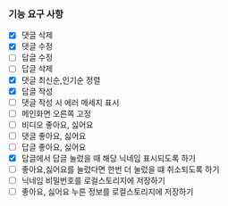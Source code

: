 ### 기능 요구 사항

- [x] 댓글 삭제
- [x] 댓글 수정
- [ ] 답글 수정
- [ ] 답글 삭제
- [x] 댓글 최신순,인기순 정렬
- [x] 답글 작성
- [ ] 댓글 작성 시 에러 메세지 표시
- [ ] 메인화면 오른쪽 고정
- [ ] 비디오 좋아요, 싫어요
- [ ] 댓글 좋아요, 싫어요
- [ ] 답글 좋아요, 싫어요
- [x] 답글에서 답글 눌렀을 때 해당 닉네임 표시되도록 하기
- [ ] 좋아요,싫어요를 눌렀다면 한번 더 눌렀을 떄 취소되도록 하기
- [ ] 닉네임 비밀번호를 로컬스토리지에 저장하기
- [ ] 좋아요, 싫어요 누른 정보를 로컬스토리지에 저장하기
